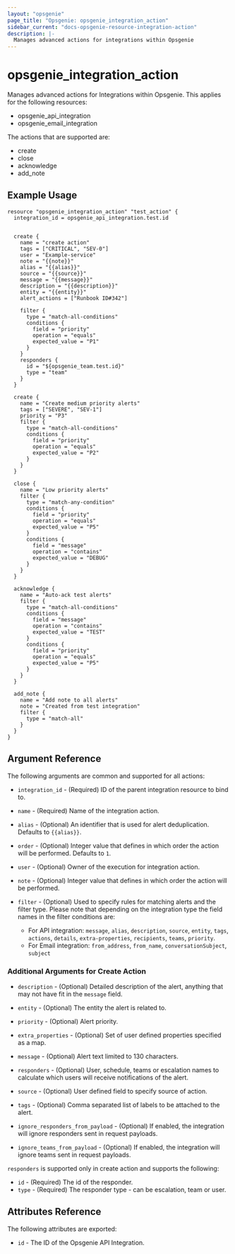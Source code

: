 ```yaml
---
layout: "opsgenie"
page_title: "Opsgenie: opsgenie_integration_action"
sidebar_current: "docs-opsgenie-resource-integration-action"
description: |-
  Manages advanced actions for integrations within Opsgenie
---
```


# opsgenie_integration_action

Manages advanced actions for Integrations within Opsgenie. This applies for the following resources:
* opsgenie_api_integration
* opsgenie_email_integration

The actions that are supported are:
* create
* close
* acknowledge
* add_note

## Example Usage

```hcl
resource "opsgenie_integration_action" "test_action" {
  integration_id = opsgenie_api_integration.test.id


  create {
    name = "create action"
    tags = ["CRITICAL", "SEV-0"]
    user = "Example-service"
    note = "{{note}}"
	alias = "{{alias}}"
	source = "{{source}}"
	message = "{{message}}"
	description = "{{description}}"
	entity = "{{entity}}"
	alert_actions = ["Runbook ID#342"]
    
    filter {
      type = "match-all-conditions"
      conditions {
        field = "priority"
        operation = "equals"
        expected_value = "P1"
      }
    }
    responders {
      id = "${opsgenie_team.test.id}"
      type = "team"
    }
  }

  create {
    name = "Create medium priority alerts"
    tags = ["SEVERE", "SEV-1"]
    priority = "P3"
    filter {
      type = "match-all-conditions"
      conditions {
        field = "priority"
        operation = "equals"
        expected_value = "P2"
      }
    }
  }

  close {
    name = "Low priority alerts"
    filter {
      type = "match-any-condition"
      conditions {
        field = "priority"
        operation = "equals"
        expected_value = "P5"
      }
      conditions {
        field = "message"
        operation = "contains"
        expected_value = "DEBUG"
      }
    }
  }

  acknowledge {
    name = "Auto-ack test alerts"
    filter {
      type = "match-all-conditions"
      conditions {
        field = "message"
        operation = "contains"
        expected_value = "TEST"
      }
      conditions {
        field = "priority"
        operation = "equals"
        expected_value = "P5"
      }
    }
  }

  add_note {
    name = "Add note to all alerts"
    note = "Created from test integration"
    filter {
      type = "match-all"
    }
  }
}
```

## Argument Reference

The following arguments are common and supported for all actions:

* `integration_id` - (Required) ID of the parent integration resource to bind to.

* `name` - (Required) Name of the integration action.

* `alias` - (Optional) An identifier that is used for alert deduplication. Defaults to `{{alias}}`.

* `order` - (Optional) Integer value that defines in which order the action will be performed. Defaults to `1`.

* `user` - (Optional) Owner of the execution for integration action.

* `note` - (Optional) Integer value that defines in which order the action will be performed.

* `filter` - (Optional) Used to specify rules for matching alerts and the filter type. Please note that depending on the integration type the field names in the filter conditions are:
  * For API integration: `message`, `alias`, `description`, `source`, `entity`, `tags`, `actions`, `details`, `extra-properties`, `recipients`, `teams`, `priority`.
  * For Email integration: `from_address`, `from_name`, `conversationSubject`, `subject`

### Additional Arguments for Create Action

* `description` - (Optional)  Detailed description of the alert, anything that may not have fit in the `message` field.

* `entity` - (Optional) The entity the alert is related to.

* `priority` - (Optional) Alert priority.

* `extra_properties` - (Optional) Set of user defined properties specified as a map.

* `message` - (Optional) Alert text limited to 130 characters.

* `responders` - (Optional) User, schedule, teams or escalation names to calculate which users will receive notifications of the alert.

* `source` - (Optional) User defined field to specify source of action.

* `tags` - (Optional) Comma separated list of labels to be attached to the alert.

* `ignore_responders_from_payload` - (Optional) If enabled, the integration will ignore responders sent in request payloads.

* `ignore_teams_from_payload` - (Optional) If enabled, the integration will ignore teams sent in request payloads.

`responders` is supported only in create action and supports the following:

* `id` - (Required) The id of the responder.
* `type` - (Required) The responder type - can be escalation, team or user.

## Attributes Reference

The following attributes are exported:

* `id` - The ID of the Opsgenie API Integration.
